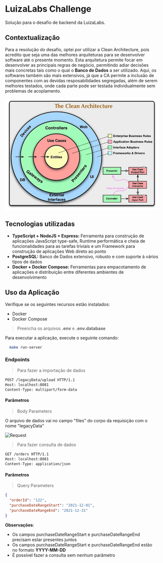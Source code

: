 # LuizaLabs Challenge

Solução para o desafio de backend da LuizaLabs.

## Contextualização

Para a resolução do desafio, optei por utilizar a Clean Architecture, pois acredito que seja
uma das melhores arquiteturas para se desenvolver software até o presente momento. Esta arquitetura permite focar em desenvolver as principais regras de negócio, permitindo adiar decisões mais concretas tais como o qual o **Banco de Dados** a ser utilizado. Aqui, os softwares também são mais extensivos, já que a CA permite a inclusão de componentes com as devidas resposabilidades segregadas, além de serem melhores testados, onde cada parte pode ser testada individualmente sem problemas de acoplamento.

![Clean Architecture](./docs/ca.jpg)

## Tecnologias utilizadas

- **TypeScript + NodeJS + Express:** Ferramenta para construção de aplicações JavaScript type-safe, Runtime performática e cheia de funcionalidades para as tarefas triviais e um Framework para construção de aplicações Web direto ao ponto
- **PostgreSQL:** Banco de Dados extensivo, robusto e com suporte à vários tipos de dados
- **Docker + Docker Compose:** Ferramentas para empacotamento de aplicações e distribuição entre diferentes ambientes de desenvolvimento

## Uso da Aplicação

Verifique se os seguintes recursos estão instalados:

- Docker
- Docker Compose

>Preencha os arquivos **.env** e **.env.database**

Para executar a aplicação, execute o seguinte comando:

```sh
  make run-server
```

### Endpoints

>Para fazer a importação de dados

```http
POST /legacyData/upload HTTP/1.1
Host: localhost:8081
Content-Type: multipart/form-data
``````

#### Parâmetros

>Body Parameters

O arquivo de dados vai no campo "files" do corpo da requisição com o nome "legacyData"

![Request](./docs/request.png)

>Para fazer consulta de dados

```http
GET /orders HTTP/1.1
Host: localhost:8081
Content-Type: application/json
``````

#### Parâmetros

>Query Parameters

```json
{
  "orderId": "122",
  "purchaseDateRangeStart": "2021-12-01",
  "purchaseDateRangeEnd": "2021-12-31"
}
```

**Observações**:

- Os campos purchaseDateRangeStart e purchaseDateRangeEnd precisam estar presentes juntos
- Os campos purchaseDateRangeStart e purchaseDateRangeEnd estão no formato **YYYY-MM-DD**
- É possível fazer a consulta sem nenhum parâmetro

